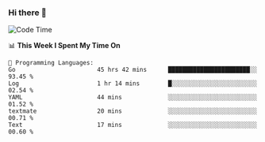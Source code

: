 ### Hi there 👋

<!--
**CrazyCollin/crazycollin** is a ✨ _special_ ✨ repository because its `README.md` (this file) appears on your GitHub profile.

Here are some ideas to get you started:

- 🔭 I’m currently working on ...
- 🌱 I’m currently learning ...
- 👯 I’m looking to collaborate on ...
- 🤔 I’m looking for help with ...
- 💬 Ask me about ...
- 📫 How to reach me: ...
- 😄 Pronouns: ...
- ⚡ Fun fact: ...
-->

<!--START_SECTION:waka-->
![Code Time](http://img.shields.io/badge/Code%20Time-1%2C624%20hrs%2052%20mins-blue)

📊 **This Week I Spent My Time On** 

```text
💬 Programming Languages: 
Go                       45 hrs 42 mins      ███████████████████████░░   93.45 % 
Log                      1 hr 14 mins        █░░░░░░░░░░░░░░░░░░░░░░░░   02.54 % 
YAML                     44 mins             ░░░░░░░░░░░░░░░░░░░░░░░░░   01.52 % 
textmate                 20 mins             ░░░░░░░░░░░░░░░░░░░░░░░░░   00.71 % 
Text                     17 mins             ░░░░░░░░░░░░░░░░░░░░░░░░░   00.60 % 
```


<!--END_SECTION:waka-->
